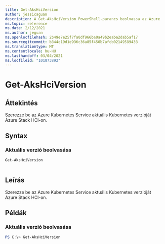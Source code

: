 ```yaml
---
title: Get-AksHciVersion
author: jessicaguan
description: A Get-AksHciVersion PowerShell-parancs beolvassa az Azure Kubernetes szolgáltatás aktuális Kubernetes verzióját Azure Stack HCI-on.
ms.topic: reference
ms.date: 2/12/2021
ms.author: jeguan
ms.openlocfilehash: 2b49e7e25f7fa0df966ba0a49b2eaba2dab5af17
ms.sourcegitcommit: b844c19d1e936c36a85f450b7afcb02149589433
ms.translationtype: MT
ms.contentlocale: hu-HU
ms.lasthandoff: 03/04/2021
ms.locfileid: "101873892"
---
```

# <a name="get-akshciversion"></a>Get-AksHciVersion

## <a name="synopsis"></a>Áttekintés
Szerezze be az Azure Kubernetes Service aktuális Kubernetes verzióját Azure Stack HCI-on.

## <a name="syntax"></a>Syntax

### <a name="get-current-version"></a>Aktuális verzió beolvasása
```powershell
Get-AksHciVersion  
                          
```

## <a name="description"></a>Leírás
Szerezze be az Azure Kubernetes Service aktuális Kubernetes verzióját Azure Stack HCI-on.

## <a name="examples"></a>Példák

### <a name="get-current-version"></a>Aktuális verzió beolvasása
```powershell
PS C:\> Get-AksHciVersion
```
